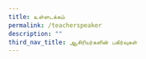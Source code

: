 ```yaml
---
title: உள்ளடக்கம்
permalink: /teacherspeaker
description: ""
third_nav_title: ஆசிரியர்களின் பகிர்வுகள்
---
```

<html>
	<head>
		<script>(function(w,d,s,l,i){w[l]=w[l]||[];w[l].push({'gtm.start':
new Date().getTime(),event:'gtm.js'});var f=d.getElementsByTagName(s)[0],
j=d.createElement(s),dl=l!='dataLayer'?'&l='+l:'';j.async=true;j.src=
'https://www.googletagmanager.com/gtm.js?id='+i+dl;f.parentNode.insertBefore(j,f);
})(window,document,'script','dataLayer','G-X2D56R1QPB');</script>
		<style>
      .button {
        background-color: #f4b639;
						  font-family: arial, sans-serif;
        border: none;
        color: white;
        padding: 20px 34px;
        text-align: center;
        text-decoration: none;
        display: inline-block;
        font-weight: 700;
        margin: 4px 2px;
        cursor: pointer;
      }
    </style>
  <style>
				   .tab, .tab * {
      font-family: arial, sans-serif;
      box-sizing: border-box;
    }
    .tab { max-width: 900px; }
    
    .tab input { display: none; }
    
  
    .tab label {
   
      position: relative; 
      display: block;
      width: 100%;
      margin-top: 10px;
      padding: 10px;
     
   
      font-weight: 700;
      color: #fff;
      background: #7c62c9;
      cursor: pointer;
    }
    

    .tab .content {
      background: #fff;
      overflow: hidden;
      transition: max-height 0.3s;
      max-height: 0;
    }
    .tab .content p { padding: 10px; }
    
  
    .tab input:checked ~ .content { max-height: 100vh; }
    
  
    .tab label::after {
   
      display: block;  
      content: "\25b6";
     
    
      position: absolute;
      right: 10px; top: 10px;
     
   
      transition: all 0.4s;
    }
     
   
    .tab input:checked ~ label::after { transform: rotate(90deg); }
	</style>
</head>
<body>
	<noscript><iframe src="https://www.googletagmanager.com/ns.html?id=G-X2D56R1QPB"
height="0" width="0" style="display:none;visibility:hidden"></iframe></noscript>
	<div style="width:100%; text-align:center">
  <img src="/images/picture80.png"  >
				<p style ="text-align: center" >


	<div style="width:100%; text-align:center">
	    <div class="tab">
      <input id="tab-1" type="checkbox">
		      <label for="tab-1">பயன்முனைப்புமிக்க வகுப்பறை நடவடிக்கைகள்வழியே தமிழ்மொழி கற்றல்</label>
      <div class="content">
       <img src="/images/shanthi.png"  >
				<p style ="text-align: center" >திருமதி பாலமுருகன் சாந்தி, <br> ம செ க சமூக நிறுவனம், Sparkletots (சுவா சூ காங், புளோக் 10 </p>
				<div style ="text-align: center"> 
				<a href="/Mrs-Balamurugan-Shanthi" class="button">காண்க: இணையப் பயிலரங்கம்</a>
				</div>
			</div>
    </div>
	
        <!-- SECOND TAB -->
    <div class="tab">
      <input id="tab-2" type="checkbox">
      <label for="tab-2"> ஆர்வமூட்டும் விளையாட்டுகளின்வழியே தமிழ்மொழி கற்றல்</label>
      <div class="content">
       <img src="/images/dharmaraj.png"  >
				<p style ="text-align: center" >திருமதி தர்மராஜ் புஷ்பலதா, <br> ம செ க சமூக அறநிறுவனம்</p>
				<div style ="text-align: center"> 
				<a href="/Mrs-Dharmaraj-Pushpalatha" class="button">காண்க: இணையப் பயிலரங்கம்</a>
    </div>
				</div>
    </div>
		
				<!-- THIRD TAB -->
    <div class="tab">
      <input id="tab-3" type="checkbox">
      <label for="tab-3"> வெளிப்புற நடவடிக்கைகளின்வழித் தமிழ்மொழி கற்றல்</label>
      <div class="content">
       <img src="/images/sharmila.png"  >
				<p style ="text-align: center" >திருமதி ஷர்மிளா தேவி, <br> ம செ க சமூக நிறுவனம், Sparkletots (பூன் லே, புளோக் 262) </p>
				<div style ="text-align: center"> 
									<a href="/Mrs-Sharmila-Devi" class="button" >காண்க: இணையப் பயிலரங்கம்</a>
    </div>
			</div>
    </div>							
				  <!-- FOURTH TAB -->
    <div class="tab">
      <input id="tab-4" type="checkbox">
      <label for="tab-4">பாலர் பள்ளியில் பாரம்பரிய விளையாட்டுகளின்வழியே தமிழ்மொழி கற்றல்</label>
      <div class="content">
       <img src="https://moe-symp-staging.netlify.app/images/Mrs%20Adaikkappan%20Valliammai.png"  >
				<p style ="text-align: center" >திருமதி. அடைக்கப்பன் வள்ளியம்மை, <br> கல்வி அமைச்சின் பாலர் பள்ளி (நேவல் பேஸ்) </p>
				<div style ="text-align: center"> 
					<a href="/Mrs-Adaikkappan-Valliammai" class="button">காண்க: இணையப் பயிலரங்கம்</a>
    </div>
				</div>
    </div>